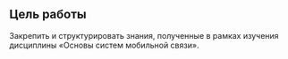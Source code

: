 ## Цель работы
Закрепить и структурировать знания, полученные в рамках изучения 
дисциплины «Основы систем мобильной связи».
